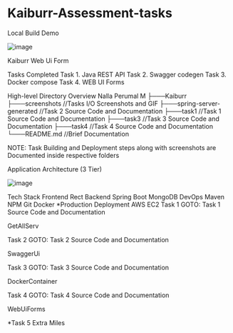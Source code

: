 # Kaiburr-Assessment-tasks

Local Build Demo



![image](https://user-images.githubusercontent.com/87609938/235308687-8032bfbd-4883-4792-8cab-5e16ab292915.png)


Kaiburr Web Ui Form

Tasks Completed
Task 1. Java REST API
Task 2. Swagger codegen
Task 3. Docker compose
Task 4. WEB UI Forms
 
 High-level Directory Overview
Nalla Perumal M
├───Kaiburr
├───screenshots //Tasks I/O Screenshots and GIF
├───spring-server-generated //Task 2 Source Code and Documentation
├───task1 //Task 1 Source Code and Documentation
├───task3 //Task 3 Source Code and Documentation
├───task4 //Task 4 Source Code and Documentation
└───README.md //Brief Documentation

NOTE: Task Building and Deployment steps along with screenshots are Documented inside respective folders

Application Architecture (3 Tier)


![image](https://user-images.githubusercontent.com/87609938/235308769-6804eac1-133a-4bce-a9e5-4bcd8a7d61b8.png)






Tech Stack
Frontend
Rect
Backend
Spring Boot
MongoDB
DevOps
Maven
NPM
Git
Docker
*Production Deployment
AWS EC2
Task 1
GOTO: Task 1 Source Code and Documentation

GetAllServ

Task 2
GOTO: Task 2 Source Code and Documentation

SwaggerUi

Task 3
GOTO: Task 3 Source Code and Documentation

DockerContainer

Task 4
GOTO: Task 4 Source Code and Documentation

WebUiForms

*Task 5 Extra Miles
